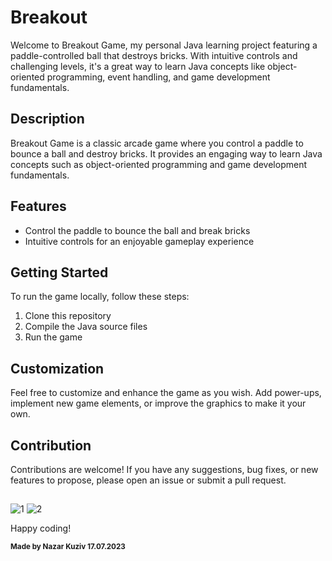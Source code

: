 # Breakout
Welcome to Breakout Game, my personal Java learning project featuring a paddle-controlled ball that destroys bricks. With intuitive controls and challenging levels, it's a great way to learn Java concepts like object-oriented programming, event handling, and game development fundamentals.

## Description
Breakout Game is a classic arcade game where you control a paddle to bounce a ball and destroy bricks. It provides an engaging way to learn Java concepts such as object-oriented programming and game development fundamentals.

## Features
- Control the paddle to bounce the ball and break bricks
- Intuitive controls for an enjoyable gameplay experience

## Getting Started
To run the game locally, follow these steps:
1. Clone this repository
2. Compile the Java source files
3. Run the game

## Customization
Feel free to customize and enhance the game as you wish. Add power-ups, implement new game elements, or improve the graphics to make it your own.

## Contribution
Contributions are welcome! If you have any suggestions, bug fixes, or new features to propose, please open an issue or submit a pull request.

##
![1](https://user-images.githubusercontent.com/57569453/253909920-dc312b04-b1c1-4359-82ca-b3836d1d50f5.png)
![2](https://user-images.githubusercontent.com/57569453/253909890-2b7884b2-98e2-4edf-8888-60b04edca07f.png)


Happy coding!

<sub>**Made by Nazar Kuziv 17.07.2023**</sub>	
